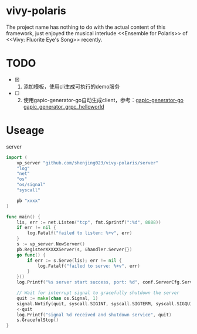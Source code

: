 # vivy-polaris
The project name has nothing to do with the actual content of this framework, just enjoyed the musical interlude &lt;&lt;Ensemble for Polaris&gt;&gt; of <<Vivy: Fluorite Eye's Song>> recently.

# TODO
- [x] 1. 添加模板，使用cli生成可执行的demo服务
- [ ] 2. 使用gapic-generator-go自动生成client，参考：[gapic-generator-go](https://github.com/googleapis/gapic-generator-go) [
gapic_generator_grpc_helloworld
](https://github.com/salrashid123/gapic_generator_grpc_helloworld)

# Useage
server
```go
import (
    vp_server "github.com/shenjing023/vivy-polaris/server"
    "log"
    "net"
    "os"
    "os/signal"
    "syscall"

    pb "xxxx"
)

func main() {
    lis, err := net.Listen("tcp", fmt.Sprintf(":%d", 8888))
    if err != nil {
        log.Fatalf("failed to listen: %+v", err)
    }
    s := vp_server.NewServer()
    pb.RegisterXXXXXServer(s, &handler.Server{})
    go func() {
        if err := s.Serve(lis); err != nil {
            log.Fatalf("failed to serve: %+v", err)
        }
    }()
    log.Printf("%s server start success, port: %d", conf.ServerCfg.ServerName, conf.ServerCfg.Port)

    // Wait for interrupt signal to gracefully shutdown the server
    quit := make(chan os.Signal, 1)
    signal.Notify(quit, syscall.SIGINT, syscall.SIGTERM, syscall.SIGQUIT)
    <-quit
    log.Printf("signal %d received and shutdown service", quit)
    s.GracefulStop()
}

```
